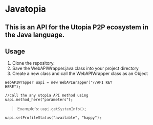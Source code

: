 # Javatopia

## This is an API for the Utopia P2P ecosystem in the Java language.

## Usage
1. Clone the repository.
2. Save the WebAPIWrapper.java class into your project directory
3. Create a new class and call the WebAPIWrapper class as an Object
  
<code>WebAPIWrapper uapi = new WebAPIWrapper("//API KEY HERE");</code>

<code>//call the any utopia API method using uapi.method_here("parameters");</code>

> Example's: 
<code>uapi.getSystemInfo();</code>

<code>uapi.setProfileStatus("available", "happy");</code>
